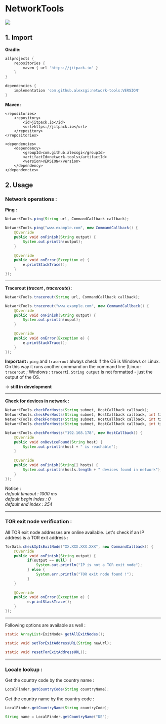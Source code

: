 # NetworkTools

[![](https://jitpack.io/v/alexsgi/network-tools.svg)](https://jitpack.io/#alexsgi/network-tools)

## 1. Import

**Gradle:**
```gradle
allprojects {
	repositories {
		maven { url 'https://jitpack.io' }
	}
}
```
```gradle
dependencies {
	implementation 'com.github.alexsgi:network-tools:VERSION'
}
```
**Maven:**
```maven
<repositories>
	<repository>
		<id>jitpack.io</id>
		<url>https://jitpack.io</url>
	</repository>
</repositories>
```
```maven
<dependencies>
	<dependency>
	    <groupId>com.github.alexsgi</groupId>
	    <artifactId>network-tools</artifactId>
	    <version>VERSION</version>
	</dependency>
</dependencies>
```

## 2. Usage

###  Network operations :
 
 **Ping :**
 ```java
NetworkTools.ping(String url, CommandCallback callback);
```
```java
NetworkTools.ping("www.example.com", new CommandCallback() {  
	@Override  
	public void onFinish(String output) {  
		System.out.println(output);  
	}  
  
	@Override  
	public void onError(Exception e) {  
		e.printStackTrace();
	}  
});
```
---

**Tracerout (*tracert* , *traceroute*) :**
```java
NetworkTools.tracerout(String url, CommandCallback callback);
```
```java
NetworkTools.tracerout("www.example.com", new CommandCallback() {  
	@Override  
	public void onFinish(String output) {  
		System.out.println(ouput);
	}  
  
	@Override  
    public void onError(Exception e) {  
	    e.printStackTrace();
	}  
});
```
**Important :** 
```ping```  and  ```tracerout``` always check if the OS is Windows or Linux. On this way it runs another command on the command line (Linux : ```tracerout``` ; Windows : ```tracert```). ```String output``` is not formatted - just the output of the OS.

→ **still in development**

---

**Check for devices in network :** 
```java
NetworkTools.checkForHosts(String subnet, HostCallback callback);
NetworkTools.checkForHosts(String subnet, HostCallback callback, int timeout);
NetworkTools.checkForHosts(String subnet, HostCallback callback, int timeout, int beginIndex);
NetworkTools.checkForHosts(String subnet, HostCallback callback, int timeout, int beginIndex, int endIndex);
```
```java
NetworkTools.checkForHosts("192.168.178", new HostCallback() {  
    @Override  
    public void onDeviceFound(String host) {  
        System.out.println(host + " is reachable");
    }  
  
    @Override  
    public void onFinish(String[] hosts) {  
	    System.out.println(hosts.length + " devices found in network");
    }  
});
```
Notice : </br>
*default timeout : 1000 ms </br>
default begin index : 0 </br>
default end index : 254*

---

### TOR exit node verification :

All TOR exit node addresses are online available. Let's check if an IP address is a TOR exit address :
```java
TorData.checkIpIsExitNode("XX.XXX.XXX.XXX", new CommandCallback() {  
    @Override  
    public void onFinish(String output) {  
          if(output == null) {
	          System.out.println("IP is not a TOR exit node");
	      } else {
			  System.err.println("TOR exit node found !");
		  }
    }  
  
    @Override  
    public void onError(Exception e) { 
	      e.printStackTrace();
    }  
});
```
----

Following options are available as well :
```java
static ArrayList<ExitNode> getAllExitNodes();
```
```java
static void setTorExitAddressURL(String newUrl);
```
```java
static void resetTorExitAddressURL();
```

---

### Locale lookup :

Get the country code by the country name :
```java
LocalFinder.getCountryCode(String countryName);
```
Get the country name by the country code :
```java
LocalFinder.getCountryName(String countryCode);
```
```java
String name = LocalFinder.getCountryName("DE");
```
